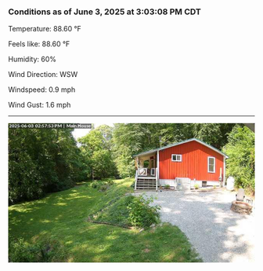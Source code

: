 ### Conditions as of June 3, 2025 at 3:03:08 PM CDT 

Temperature: 88.60 &deg;F

Feels like: 88.60 &deg;F

Humidity: 60%

Wind Direction: WSW

Windspeed: 0.9 mph

Wind Gust: 1.6 mph

---

<img src="./images/latest.jpeg"/>

